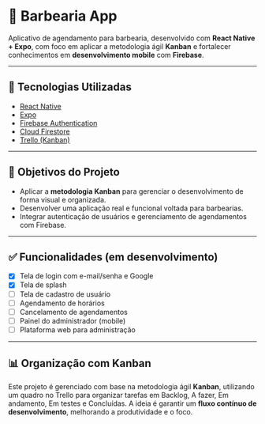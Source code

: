 # 💈 Barbearia App

Aplicativo de agendamento para barbearia, desenvolvido com **React Native + Expo**, com foco em aplicar a metodologia ágil **Kanban** e fortalecer conhecimentos em **desenvolvimento mobile** com **Firebase**.

---

## 📱 Tecnologias Utilizadas

- [React Native](https://reactnative.dev/)
- [Expo](https://expo.dev/)
- [Firebase Authentication](https://firebase.google.com/products/auth)
- [Cloud Firestore](https://firebase.google.com/products/firestore)
- [Trello (Kanban)](https://trello.com)

---

## 🎯 Objetivos do Projeto

- Aplicar a **metodologia Kanban** para gerenciar o desenvolvimento de forma visual e organizada.
- Desenvolver uma aplicação real e funcional voltada para barbearias.
- Integrar autenticação de usuários e gerenciamento de agendamentos com Firebase.

---

## ✅ Funcionalidades (em desenvolvimento)

- [x] Tela de login com e-mail/senha e Google
- [x] Tela de splash
- [ ] Tela de cadastro de usuário
- [ ] Agendamento de horários
- [ ] Cancelamento de agendamentos
- [ ] Painel do administrador (mobile)
- [ ] Plataforma web para administração

---

## 📊 Organização com Kanban

Este projeto é gerenciado com base na metodologia ágil **Kanban**, utilizando um quadro no Trello para organizar tarefas em Backlog, A fazer, Em andamento, Em testes e Concluídas.
A ideia é garantir um **fluxo contínuo de desenvolvimento**, melhorando a produtividade e o foco.
